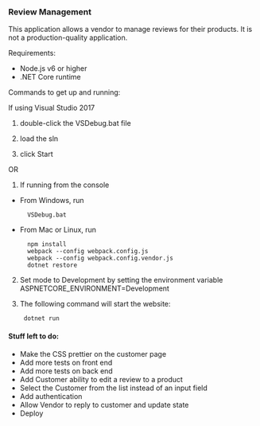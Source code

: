 ### Review Management

This application allows a vendor to manage reviews for their products. It is not a production-quality application.

Requirements: 
+ Node.js v6 or higher
+ .NET Core runtime

Commands to get up and running:

If using Visual Studio 2017

1) double-click the VSDebug.bat file

2) load the sln

3) click Start

OR

1) If running from the console


* From Windows, run

        VSDebug.bat


* From Mac or Linux, run 

        npm install
        webpack --config webpack.config.js
		webpack --config webpack.config.vendor.js
		dotnet restore

2) Set mode to Development by setting the environment variable ASPNETCORE_ENVIRONMENT=Development

3) The following command will start the website:

        dotnet run

#### Stuff left to do:

- Make the CSS prettier on the customer page
- Add more tests on front end  
- Add more tests on back end  
- Add Customer ability to edit a review to a product
- Select the Customer from the list instead of an input field
- Add authentication
- Allow Vendor to reply to customer and update state
- Deploy